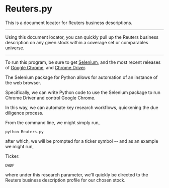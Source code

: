 # Reuters.py
This is a document locator for Reuters business descriptions.

-----------------------------------------------------------------------------------------------------------------
Using this document locator, you can quickly pull up the Reuters business description on any given stock
within a coverage set or comparables universe.

-----------------------------------------------------------------------------------------------------------------

To run this program, be sure to get [Selenium](https://www.seleniumhq.org/), and the most recent releases of [Google Chrome](https://www.google.com/chrome/?brand=CHBF&utm_source=bing&utm_medium=cpc&utm_campaign=1005992%20%7C%20Chrome%20Win10%20%7C%20DR%20%7C%20ESS01%20%7C%20NA%20%7C%20US%20%7C%20en%20%7C%20Desk%20%7C%20BING%20SEM%20%7C%20BKWS%20~%20Top%20KWDS%20-%20Exact&utm_term=google%20chrome&utm_content=Google%20Chrome%20-%20Exact&ds_kid=43700010220923516&gclid=CNupzfPj--ACFduGxQIdWPcHaA&gclsrc=ds),
and [Chrome Driver](https://chromedriver.storage.googleapis.com/index.html?path=2.46/).

The Selenium package for Python allows for automation of an instance of the web browser.

Specifically, we can write Python code to use the Selenium package to run Chrome Driver and control Google Chrome.

In this way, we can automate key research workflows, quickening the due diligence process.

From the command line, we might simply run,

```
python Reuters.py
```
after which, we will be prompted for a ticker symbol -- and as an example we might run,

Ticker:
```
DWDP
```
where under this research parameter, we'll quickly be directed to the Reuters business
description profile for our chosen stock.
